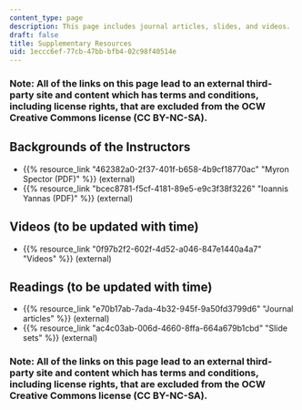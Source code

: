 ```yaml
---
content_type: page
description: This page includes journal articles, slides, and videos.
draft: false
title: Supplementary Resources
uid: 1eccc6ef-77cb-47bb-bfb4-02c98f40514e
---
```

### Note: All of the links on this page lead to an external third-party site and content which has terms and conditions, including license rights, that are excluded from the OCW Creative Commons license (CC BY-NC-SA).

## Backgrounds of the Instructors

- {{% resource_link "462382a0-2f37-401f-b658-4b9cf18770ac" "Myron Spector (PDF)" %}} (external)
- {{% resource_link "bcec8781-f5cf-4181-89e5-e9c3f38f3226" "Ioannis Yannas (PDF)" %}} (external)

## Videos (to be updated with time)

- {{% resource_link "0f97b2f2-602f-4d52-a046-847e1440a4a7" "Videos" %}} (external)

## Readings (to be updated with time)

- {{% resource_link "e70b17ab-7ada-4b32-945f-9a50fd3799d6" "Journal articles" %}} (external)
- {{% resource_link "ac4c03ab-006d-4660-8ffa-664a679b1cbd" "Slide sets" %}} (external)

### Note: All of the links on this page lead to an external third-party site and content which has terms and conditions, including license rights, that are excluded from the OCW Creative Commons license (CC BY-NC-SA).